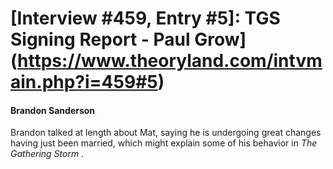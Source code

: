 # [Interview #459, Entry #5]: TGS Signing Report - Paul Grow](https://www.theoryland.com/intvmain.php?i=459#5)

#### Brandon Sanderson

Brandon talked at length about Mat, saying he is undergoing great changes having just been married, which might explain some of his behavior in
*The Gathering Storm*
.

